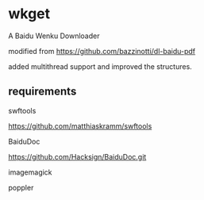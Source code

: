 # wkget
A Baidu Wenku Downloader

modified from https://github.com/bazzinotti/dl-baidu-pdf

added multithread support and improved the structures.

## requirements 
swftools

https://github.com/matthiaskramm/swftools

BaiduDoc

https://github.com/Hacksign/BaiduDoc.git

imagemagick

poppler
